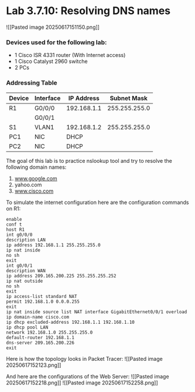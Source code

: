 # Lab 3.7.10: Resolving DNS names

![[Pasted image 20250617151150.png]]

### Devices used for the following lab:
* 1 Cisco ISR 4331 router (With Internet access)
* 1 Cisco Catalyst 2960 switche
* 2 PCs

### Addressing Table
| Device | Interface | IP Address  | Subnet Mask   |
| ------ | --------- | ----------- | ------------- |
| R1     | G0/0/0    | 192.168.1.1 | 255.255.255.0 |
|        | G0/0/1    |             |               |
| S1     | VLAN1     | 192.168.1.2 | 255.255.255.0 |
| PC1    | NIC       | DHCP        |               |
| PC2    | NIC       | DHCP        |               |
The goal of this lab is to practice nslookup tool and try to resolve the following domain names:
1. www.google.com
2. yahoo.com
3. www.cisco.com

To simulate the internet configuration here are the configuration commands on R1:
```ios
enable
conf t
host R1
int g0/0/0
description LAN
ip address 192.168.1.1 255.255.255.0
ip nat inside
no sh
exit
int g0/0/1
description WAN
ip address 209.165.200.225 255.255.255.252
ip nat outside
no sh
exit
ip access-list standard NAT
permit 192.168.1.0 0.0.0.255
exit
ip nat inside source list NAT interface GigabitEthernet0/0/1 overload
ip domain-name cisco.com
ip dhcp excluded-address 192.168.1.1 192.168.1.10
ip dhcp pool LAN
network 192.168.1.0 255.255.255.0
default-router 192.168.1.1
dns-server 209.165.200.226
exit
```

Here is how the topology looks in Packet Tracer:
![[Pasted image 20250617152123.png]]

And here are the configurations of the Web Server:
![[Pasted image 20250617152218.png]]
![[Pasted image 20250617152258.png]]
